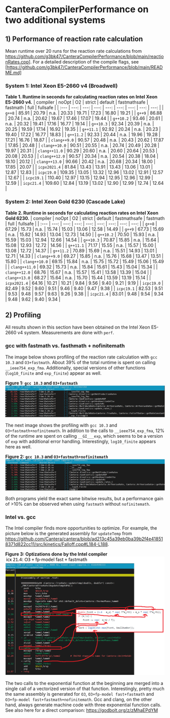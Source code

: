 # CanteraCompilerPerformance on two additional systems

## 1) Performance of reaction rate calculation

Mean runtime over 20 runs for the reaction rate calculations from https://github.com/g3bk47/CanteraCompilerPerformance/blob/main/reactionRates.cpp]. For a detailed description of the compile flags, see [https://github.com/g3bk47/CanteraCompilerPerformance/blob/main/README.md]

### System 1: Intel Xeon E5-2660 v4 (Broadwell)

**Table 1. Runtime in seconds for calculating reaction rates on Intel Xeon E5-2660 v4.**
| compiler | noOpt | O2 | strict | default | fastmathsafe | fastmath | full | fullsafe |
| :--- | ---: | ---: | ---: | ---: | ---: | ---: | ---: | ---: |
| `g++8` | 85.91  | 20.79  | n.a. | 20.33  | 19.71  | 17.23  | 16.80  | 19.21  |
| `g++9` | 86.88  | 20.74  | n.a. | 20.62  | 19.67  | 17.46  | 17.07  | 19.44  |
| `g++10.2` | 93.46  | 20.61  | n.a. | 20.32  | 19.41  | 17.16  | 16.77  | 19.14  |
| `g++10.3` | 92.34  | 20.39  | n.a. | 20.25  | 19.59  | 17.14  | 16.92  | 19.35  |
| `g++11.1` | 92.92  | 20.24  | n.a. | 20.23  | 19.40  | 17.22  | 16.77  | 18.83  |
| `g++11.2` | 92.33  | 20.44  | n.a. | 19.96  | 19.28  | 17.21  | 16.76  | 18.87  |
| `clang++9.0` | 90.57  | 20.48  | n.a. | 20.43  | 20.62  | 17.87  | 17.85  | 20.48  |
| `clang++10.0` | 90.51  | 20.55  | n.a. | 20.74  | 20.49  | 20.28  | 19.97  | 20.31  |
| `clang++11.0` | 90.29  | 20.60  | n.a. | 20.60  | 20.64  | 20.53  | 20.08  | 20.53  |
| `clang++12.0` | 90.57  | 20.34  | n.a. | 20.54  | 20.38  | 18.04  | 18.10  | 20.12  |
| `clang++13.0` | 90.66  | 20.42  | n.a. | 20.68  | 20.34  | 18.00  | 17.85  | 20.07  |
| `icpx2021.4` | 81.84  | 13.43  | 13.91  | 13.43  | 13.06  | 13.01  | 12.87  | 12.83  |
| `icpc19.0` | 109.35  | 13.05  | 13.32  | 12.96  | 13.02  | 12.91  | 12.57  | 12.67  |
| `icpc19.1` | 110.40  | 12.97  | 13.15  | 12.94  | 12.95  | 12.96  | 12.99  | 12.59  |
| `icpc21.4` | 109.60  | 12.84  | 13.19  | 13.02  | 12.90  | 12.99  | 12.74  | 12.64  |

### System 2: Intel Xeon Gold 6230 (Cascade Lake)

**Table 2. Runtime in seconds for calculating reaction rates on Intel Xeon Gold 6230.**
| compiler | noOpt | O2 | strict | default | fastmathsafe | fastmath | full | fullsafe |
| :--- | ---: | ---: | ---: | ---: | ---: | ---: | ---: | ---: |
| `g++8` | 67.29  | 15.73  | n.a. | 15.74  | 15.03  | 13.06  | 12.58  | 14.49  |
| `g++9` | 67.73  | 15.69  | n.a. | 15.82  | 14.93  | 13.04  | 12.73  | 14.50  |
| `g++10.2` | 70.50  | 15.93  | n.a. | 15.59  | 15.03  | 12.94  | 12.66  | 14.54  |
| `g++10.3` | 70.87  | 15.85  | n.a. | 15.64  | 15.08  | 12.93  | 12.72  | 14.56  |
| `g++11.1` | 71.17  | 15.55  | n.a. | 15.57  | 15.00  | 13.08  | 12.72  | 14.37  |
| `g++11.2` | 70.89  | 15.69  | n.a. | 15.51  | 14.93  | 13.01  | 12.71  | 14.33  |
| `clang++9.0` | 69.27  | 15.85  | n.a. | 15.76  | 15.68  | 13.47  | 13.51  | 15.80  |
| `clang++10.0` | 69.15  | 15.84  | n.a. | 15.75  | 15.72  | 15.49  | 15.06  | 15.49  |
| `clang++11.0` | 69.32  | 15.73  | n.a. | 15.84  | 15.61  | 15.43  | 15.04  | 15.34  |
| `clang++12.0` | 68.76  | 15.67  | n.a. | 15.57  | 15.41  | 13.58  | 13.39  | 15.04  |
| `clang++13.0` | 68.27  | 15.64  | n.a. | 15.70  | 15.44  | 13.59  | 13.19  | 15.14  |
| `icpx2021.4` | 64.16  | 10.21  | 10.21  | 9.84  | 9.56  | 9.40  | 9.21  | 9.19  |
| `icpc19.0` | 82.49  | 9.52  | 9.60  | 9.51  | 9.46  | 9.40  | 9.47  | 9.38  |
| `icpc19.1` | 82.53  | 9.51  | 9.53  | 9.48  | 9.57  | 9.63  | 9.26  | 9.38  |
| `icpc21.4` | 83.01  | 9.48  | 9.54  | 9.34  | 9.48  | 9.62  | 9.40  | 9.34  |

## 2) Profiling

All results shown in this section have been obtained on the Intel Xeon E5-2660 v4 system. Measurements are done with `perf`.

### gcc with fastmath vs. fasthmath + nofinitemath

The image below shows profiling of the reaction rate calculation with `gcc 10.3` and `O3+fastmath`. About 39% of the total runtime is spent on calling `__ieee754_exp_fma`. Additionally, special versions of other functions (`log10_finite` and `exp_finite`) appear as well.

**Figure 1: `gcc 10.3` and `O3+fastmath`**
![pic](https://github.com/g3bk47/CanteraCompilerPerformance/blob/main/gcc_fastmath.png?raw=true)

The next image shows the profiling with `gcc 10.3` and `O3+fastmath+nofinitemath`. In addition to the calls to `__ieee754_exp_fma`, 12% of the runtime are spent on calling `__GI___exp`, which seems to be a version of `exp` with additional error handling. Interestingly, `log10_finite` appears here as well.

**Figure 2: `gcc 10.3` and `O3+fastmath+nofinitemath`**
![pic](https://github.com/g3bk47/CanteraCompilerPerformance/blob/main/gcc_nofinitemath.png?raw=true)

Both programs yield the exact same bitwise results, but a performance gain of >10% can be observed when using `fastmath` without `nofinitemath`.

### Intel vs. gcc

The Intel compiler finds more opportunities to optimize. For example, the picture below is the generated assembly for `updateTemp` from https://github.com/Cantera/cantera/blob/ad213c45a39eb0ba39b2f4e418518371d822cc11/src/kinetics/Falloff.cpp#L184-L188. 

**Figure 3: Optizations done by the Intel compiler**
![pic](https://github.com/g3bk47/CanteraCompilerPerformance/blob/main/4_annotated.png?raw=true)

The two calls to the exponential function at the beginning are merged into a single call of a vectorized version of that function. Interestingly, pretty much the same assembly is generated for `O3`, `O3+fp-model fast+fastmath` and `O3+fp-model fast+fastmath+nofinitemath`. Gcc and clang, on the other hand, always generate machine code with three exponential function calls. See also here for a direct comparison: https://godbolt.org/z/zMhaEPdYM
